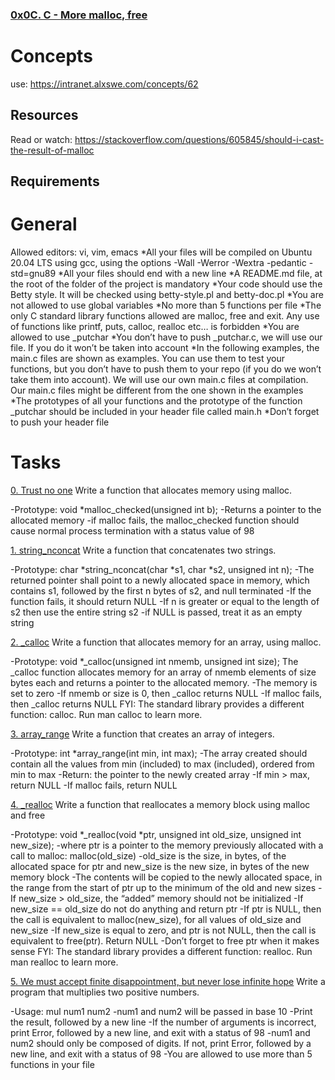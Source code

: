 ### [0x0C. C - More malloc, free](./0x0C-more_malloc_free)

# Concepts
 use: https://intranet.alxswe.com/concepts/62
## Resources
Read or watch: https://stackoverflow.com/questions/605845/should-i-cast-the-result-of-malloc

## Requirements
# General
Allowed editors: vi, vim, emacs
*All your files will be compiled on Ubuntu 20.04 LTS using gcc, using the options -Wall -Werror -Wextra -pedantic -std=gnu89
*All your files should end with a new line
*A README.md file, at the root of the folder of the project is mandatory
*Your code should use the Betty style. It will be checked using betty-style.pl and betty-doc.pl
*You are not allowed to use global variables
*No more than 5 functions per file
*The only C standard library functions allowed are malloc, free and exit. Any use of functions like printf, puts, calloc, realloc etc… is forbidden
*You are allowed to use _putchar
*You don’t have to push _putchar.c, we will use our file. If you do it won’t be taken into account
*In the following examples, the main.c files are shown as examples. You can use them to test your functions, but you don’t have to push them to your repo (if you do we won’t take them into account). We will use our own main.c files at compilation. Our main.c files might be different from the one shown in the examples
*The prototypes of all your functions and the prototype of the function _putchar should be included in your header file called main.h
*Don’t forget to push your header file
# Tasks
[0. Trust no one](./0-malloc_checked.c)
Write a function that allocates memory using malloc.

-Prototype: void *malloc_checked(unsigned int b);
-Returns a pointer to the allocated memory
-if malloc fails, the malloc_checked function should cause normal process termination with a status value of 98

[1. string_nconcat](./1-string_nconcat.c)
Write a function that concatenates two strings.

-Prototype: char *string_nconcat(char *s1, char *s2, unsigned int n);
-The returned pointer shall point to a newly allocated space in memory, which contains s1, followed by the first n bytes of s2, and null terminated
-If the function fails, it should return NULL
-If n is greater or equal to the length of s2 then use the entire string s2
-if NULL is passed, treat it as an empty string

[2. _calloc](./2-calloc.c)
Write a function that allocates memory for an array, using malloc.

-Prototype: void *_calloc(unsigned int nmemb, unsigned int size);
The _calloc function allocates memory for an array of nmemb elements of size bytes each and returns a pointer to the allocated memory.
-The memory is set to zero
-If nmemb or size is 0, then _calloc returns NULL
-If malloc fails, then _calloc returns NULL
FYI: The standard library provides a different function: calloc. Run man calloc to learn more.

[3. array_range](./3-array_range.c)
Write a function that creates an array of integers.

-Prototype: int *array_range(int min, int max);
-The array created should contain all the values from min (included) to max (included), ordered from min to max
-Return: the pointer to the newly created array
-If min > max, return NULL
-If malloc fails, return NULL

[4. _realloc](./100-realloc.c)
Write a function that reallocates a memory block using malloc and free

-Prototype: void *_realloc(void *ptr, unsigned int old_size, unsigned int new_size);
-where ptr is a pointer to the memory previously allocated with a call to malloc: malloc(old_size)
-old_size is the size, in bytes, of the allocated space for ptr
and new_size is the new size, in bytes of the new memory block
-The contents will be copied to the newly allocated space, in the range from the start of ptr up to the minimum of the old and new sizes
-If new_size > old_size, the “added” memory should not be initialized
-If new_size == old_size do not do anything and return ptr
-If ptr is NULL, then the call is equivalent to malloc(new_size), for all values of old_size and new_size
-If new_size is equal to zero, and ptr is not NULL, then the call is equivalent to free(ptr). Return NULL
-Don’t forget to free ptr when it makes sense
FYI: The standard library provides a different function: realloc. Run man realloc to learn more.

[5. We must accept finite disappointment, but never lose infinite hope](./101-mul.c)
Write a program that multiplies two positive numbers.

-Usage: mul num1 num2
-num1 and num2 will be passed in base 10
-Print the result, followed by a new line
-If the number of arguments is incorrect, print Error, followed by a new line, and exit with a status of 98
-num1 and num2 should only be composed of digits. If not, print Error, followed by a new line, and exit with a status of 98
-You are allowed to use more than 5 functions in your file
